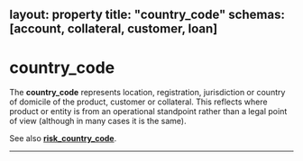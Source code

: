 layout:		property
title:		"country_code"
schemas:	[account, collateral, customer, loan]
---

# country_code
The **country\_code** represents location, registration, jurisdiction or country of domicile of the product, customer or collateral. This reflects where product or entity is from an operational standpoint rather than a legal point of view (although in many cases it is the same). 

See also [**risk_country_code**][rcc].

 
---
[end]: https://github.com/suadelabs/fire/blob/master/documentation/end_date.md
[rcc]: https://github.com/suadelabs/fire/blob/master/documentation/risk_country_code.md